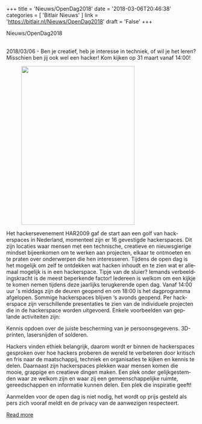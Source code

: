 +++
title = 'Nieuws/OpenDag2018'
date = '2018-03-06T20:46:38'
categories = [ 
 'Bitlair Nieuws' 
] 
link = 'https://bitlair.nl/Nieuws/OpenDag2018'
draft = 'False'
+++

<div class="mw-content-ltr mw-parser-output" dir="ltr" lang="en"><p><a class="mw-selflink selflink">Nieuws/OpenDag2018</a>
</p></div><div class="mw-content-ltr mw-parser-output" dir="ltr" lang="en"><p><br />
2018/03/06 - Ben je creatief, heb je interesse in techniek, of wil je het leren? Misschien ben jij ook wel een hacker! Kom kijken op 31 maart vanaf 14:00!
</p>
<figure class="mw-default-size"><a class="mw-file-description" href="https://bitlair.nl/File:Opendag2018-voorkant.png"><img class="mw-file-element" height="421" src="https://bitlair.nl/images/thumb/4/4d/Opendag2018-voorkant.png/300px-Opendag2018-voorkant.png" width="300" /></a><figcaption></figcaption></figure>
<p>Het hackersevenement HAR2009 gaf de start aan een golf van hackerspaces in Nederland, momenteel zijn er 16 gevestigde hackerspaces. Dit zijn locaties waar mensen met een technische, creatieve en nieuwsgierige mindset bijeenkomen om te werken aan projecten, elkaar te ontmoeten en te praten over onderwerpen die hen interesseren. Tijdens de open dag is het mogelijk om zelf te ontdekken wat hacken inhoudt en te zien wat er allemaal mogelijk is in een hackerspace. Tipje van de sluier? Iemands verbeeldingskracht is de meest beperkende factor! Iedereen is welkom om een kijkje te komen nemen tijdens deze jaarlijks terugkerende open dag. Vanaf 14:00 uur 's middags zijn de deuren geopend en om 18:00 is het dagprogramma afgelopen. Sommige hackerspaces blijven ‘s avonds geopend. Per hackerspace zijn verschillende presentaties te zien van de individuele projecten die in de hackerspace worden uitgevoerd. Enkele voorbeelden van geplande activiteiten zijn:
</p><p>Kennis opdoen over de juiste bescherming van je persoonsgegevens. 3D-printen, lasersnijden of solderen.
</p><p>Hackers vinden ethiek belangrijk, daarom wordt er binnen de hackerspaces gesproken over hoe hackers proberen de wereld te verbeteren door kritisch en fris naar de maatschappij, techniek en organisaties te kijken en kennis te delen. Daarnaast zijn hackerspaces plekken waar mensen komen die mooie, grappige en creatieve dingen maken. Een plek onder gelijkgestemden waar ze welkom zijn en waar zij een gemeenschappelijke ruimte, gereedschappen en informatie kunnen delen. Een plek die inspiratie geeft!
</p><p>Aanmelden voor de open dag is niet nodig, het wordt op prijs gesteld als pers zich vooraf meldt en de privacy van de aanwezigen respecteert.
</p></div>

[Read more](https://bitlair.nl/Nieuws/OpenDag2018)